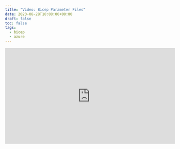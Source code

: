 ```yaml
---
title: "Video: Bicep Parameter Files"
date: 2023-06-28T10:00:00+00:00
draft: false
toc: false
tags:
  - bicep
  - azure
---
```


<iframe width="560" height="315" src="https://www.youtube.com/embed/IL4P_1SrJng?si=Gg35ilnHLH0a2sQC" title="YouTube video player" frameborder="0" allow="accelerometer; autoplay; clipboard-write; encrypted-media; gyroscope; picture-in-picture; web-share" referrerpolicy="strict-origin-when-cross-origin" allowfullscreen></iframe>